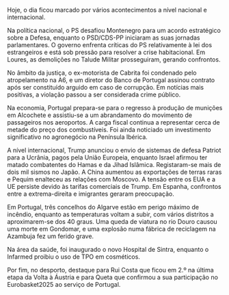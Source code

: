 Hoje, o dia ficou marcado por vários acontecimentos a nível nacional e internacional.

Na política nacional, o PS desafiou Montenegro para um acordo estratégico sobre a Defesa, enquanto o PSD/CDS-PP iniciaram as suas jornadas parlamentares. O governo enfrenta críticas do PS relativamente à lei dos estrangeiros e está sob pressão para resolver a crise habitacional. Em Loures, as demolições no Talude Militar prosseguiram, gerando confrontos.

No âmbito da justiça, o ex-motorista de Cabrita foi condenado pelo atropelamento na A6, e um diretor do Banco de Portugal assinou contrato após ser constituído arguido em caso de corrupção. Em notícias mais positivas, a violação passou a ser considerada crime público.

Na economia, Portugal prepara-se para o regresso à produção de munições em Alcochete e assistiu-se a um abrandamento do movimento de passageiros nos aeroportos. A carga fiscal continua a representar cerca de metade do preço dos combustíveis. Foi ainda noticiado um investimento significativo no agronegócio na Península Ibérica.

A nível internacional, Trump anunciou o envio de sistemas de defesa Patriot para a Ucrânia, pagos pela União Europeia, enquanto Israel afirmou ter matado combatentes do Hamas e da Jihad Islâmica. Registaram-se mais de dois mil sismos no Japão. A China aumentou as exportações de terras raras e Pequim enalteceu as relações com Moscovo. A tensão entre os EUA e a UE persiste devido às tarifas comerciais de Trump. Em Espanha, confrontos entre a extrema-direita e imigrantes geraram preocupação.

Em Portugal, três concelhos do Algarve estão em perigo máximo de incêndio, enquanto as temperaturas voltam a subir, com vários distritos a aproximarem-se dos 40 graus. Uma queda de viatura no rio Douro causou uma morte em Gondomar, e uma explosão numa fábrica de reciclagem na Azambuja fez um ferido grave.

Na área da saúde, foi inaugurado o novo Hospital de Sintra, enquanto o Infarmed proibiu o uso de TPO em cosméticos.

Por fim, no desporto, destaque para Rui Costa que ficou em 2.º na última etapa da Volta à Áustria e para Queta que confirmou a sua participação no Eurobasket2025 ao serviço de Portugal.